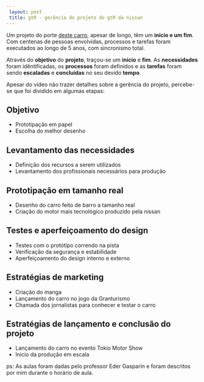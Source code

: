 ```yaml
---
 layout: post
 title: gtR - gerência do projeto do gtR da nissan
---
```


 

Um projeto do porte [deste carro][post-anterior], apesar de longo, têm um **início e um fim**. Com centenas de pessoas envolvidas, processos e tarefas foram executados ao longo de 5 anos, com sincronismo total. 

Através do **objetivo** do **projeto**, traçou-se um **início** e **fim**. As **necessidades** foram idêntificadas, os **processos** foram definidos e as **tarefas** foram sendo **escaladas** e **concluídas** no seu devido **tempo**.

Apesar do vídeo não trazer detalhes sobre a gerência do projeto, percebe-se que foi dividido em algumas etapas:

## Objetivo

* Prototipação em papel
* Escolha do melhor desenho

## Levantamento das necessidades

* Definição dos recursos a serem utilizados
* Levantamento dos profissionais necessários para produção

## Prototipação em tamanho real
  
* Desenho do carro feito de barro a tamanho real
* Criação do motor mais tecnológico produzido pela nissan

## Testes e aperfeiçoamento do design

* Testes com o protótipo correndo na pista
* Verificação da segurança e estabilidade
* Aperfeiçoamento do design interno e externo

## Estratégias de marketing

* Criação do manga
* Lançamento do carro no jogo da Granturismo 
* Chamada dos jornalistas para conhecer e testar o carro

## Estratégias de lançamento e conclusão do projeto

* Lançamento do carro no evento Tokio Motor Show 
* Inicio da produção em escala

ps: As aulas foram dadas pelo professor Eder Gasparin e foram descritos por mim durante o horário de aula.

[post-anterior]: /2010/03/11/gerencia-de-projetos.html
